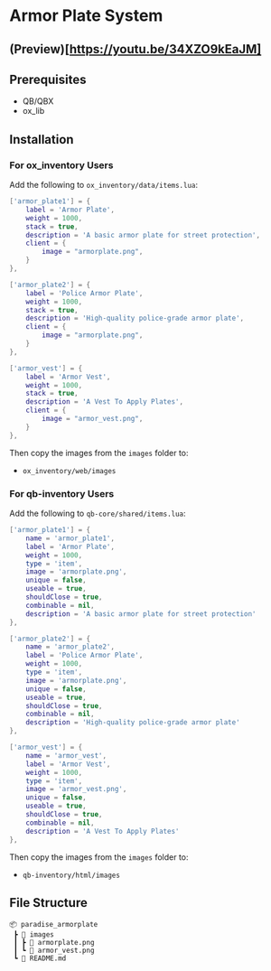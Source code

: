 # Armor Plate System

## (Preview)[https://youtu.be/34XZO9kEaJM]

## Prerequisites

- QB/QBX
- ox_lib

## Installation

### For ox_inventory Users

Add the following to `ox_inventory/data/items.lua`:

```lua
['armor_plate1'] = {
    label = 'Armor Plate',
    weight = 1000,
    stack = true,
    description = 'A basic armor plate for street protection',
    client = {
        image = "armorplate.png",
    }
},

['armor_plate2'] = {
    label = 'Police Armor Plate',
    weight = 1000,
    stack = true,
    description = 'High-quality police-grade armor plate',
    client = {
        image = "armorplate.png",
    }
},

['armor_vest'] = {
    label = 'Armor Vest',
    weight = 1000,
    stack = true,
    description = 'A Vest To Apply Plates',
    client = {
        image = "armor_vest.png",
    }
},
```

Then copy the images from the `images` folder to:
- `ox_inventory/web/images`

### For qb-inventory Users 

Add the following to `qb-core/shared/items.lua`:

```lua
['armor_plate1'] = {
    name = 'armor_plate1',
    label = 'Armor Plate',
    weight = 1000,
    type = 'item',
    image = 'armorplate.png',
    unique = false,
    useable = true,
    shouldClose = true,
    combinable = nil,
    description = 'A basic armor plate for street protection'
},

['armor_plate2'] = {
    name = 'armor_plate2',
    label = 'Police Armor Plate',
    weight = 1000,
    type = 'item',
    image = 'armorplate.png',
    unique = false,
    useable = true,
    shouldClose = true,
    combinable = nil,
    description = 'High-quality police-grade armor plate'
},

['armor_vest'] = {
    name = 'armor_vest',
    label = 'Armor Vest', 
    weight = 1000,
    type = 'item',
    image = 'armor_vest.png',
    unique = false,
    useable = true,
    shouldClose = true,
    combinable = nil,
    description = 'A Vest To Apply Plates'
},
```

Then copy the images from the `images` folder to:
- `qb-inventory/html/images`

## File Structure

```
📦 paradise_armorplate
 ┣ 📂 images
 ┃ ┣ 📜 armorplate.png
 ┃ ┗ 📜 armor_vest.png
 ┗ 📜 README.md
```